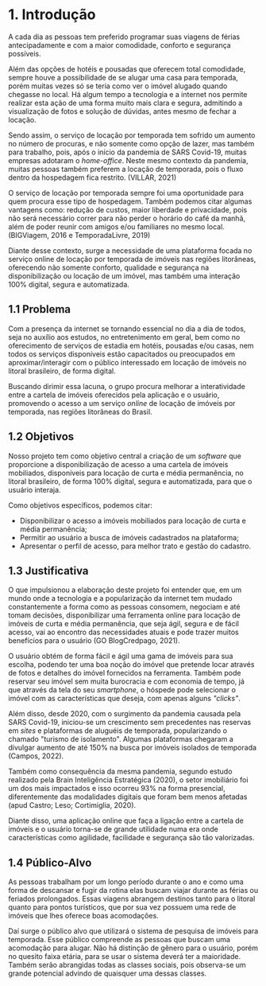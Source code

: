 # 1. Introdução

A cada dia as pessoas tem preferido programar suas viagens de férias antecipadamente e com a maior comodidade, conforto e segurança possíveis.

Além das opções de hotéis e pousadas que oferecem total comodidade, sempre houve a possibilidade de se alugar uma casa para temporada, porém muitas vezes só se teria como ver o imóvel alugado quando chegasse no local. Há algum tempo a tecnologia e a internet nos permite realizar esta ação de uma forma muito mais clara e segura, admitindo a visualização de fotos e solução de dúvidas, antes mesmo de fechar a locação.

Sendo assim, o serviço de locação por temporada tem sofrido um aumento no número de procuras, e não somente como opção de lazer, mas também para trabalho, pois, após o início da pandemia de SARS Covid-19, muitas empresas adotaram o _home-office_. Neste mesmo contexto da pandemia, muitas pessoas também preferem a locação de temporada, pois o fluxo dentro da hospedagem fica restrito. (VILLAR, 2021)

O serviço de locação por temporada sempre foi uma oportunidade para quem procura esse tipo de hospedagem. Também podemos citar algumas vantagens como: redução de custos, maior liberdade e privacidade, pois não será necessário correr para não perder o horário do café da manhã, além de poder reunir com amigos e/ou familiares no mesmo local. (BIGViagem, 2016 e TemporadaLivre, 2019)

Diante desse contexto, surge a necessidade de uma plataforma focada no serviço online de locação por temporada de imóveis nas regiões litorâneas, oferecendo não somente conforto, qualidade e segurança na disponibilização ou locação de um imóvel, mas também uma interação 100% digital, segura e automatizada.


## 1.1 Problema

Com a presença da internet se tornando essencial no dia a dia de todos, seja no auxílio aos estudos, no entretenimento em geral, bem como no oferecimento de serviços de estadia em hotéis, pousadas e/ou casas, nem todos os serviços disponíveis estão capacitados ou preocupados em aproximar/interagir com o público interessado em locação de imóveis no litoral brasileiro, de forma digital.

Buscando dirimir essa lacuna, o grupo procura melhorar a interatividade entre a cartela de imóveis oferecidos pela aplicação e o usuário, promovendo o acesso a um serviço _online_ de locação de imóveis por temporada, nas regiões litorâneas do Brasil.


## 1.2 Objetivos

Nosso projeto tem como objetivo central a criação de um _software_ que proporcione a disponibilização de acesso a uma cartela de imóveis mobiliados, disponíveis para locação de curta e média permanência, no litoral brasileiro, de forma 100% digital, segura e automatizada, para que o usuário interaja.

Como objetivos específicos, podemos citar:

- Disponibilizar o acesso a imóveis mobiliados para locação de curta e média permanência;
- Permitir ao usuário a busca de imóveis cadastrados na plataforma;
- Apresentar o perfil de acesso, para melhor trato e gestão do cadastro.


## 1.3 Justificativa

O que impulsionou a elaboração deste projeto foi entender que, em um mundo onde a tecnologia e a popularização da internet tem mudado constantemente a forma como as pessoas consomem, negociam e até tomam decisões, disponibilizar uma ferramenta online para locação de imóveis de curta e média permanência, que seja ágil, segura e de fácil acesso, vai ao encontro das necessidades atuais e pode trazer muitos benefícios para o usuário (GO BlogCredpago, 2021).

O usuário obtém de forma fácil e ágil uma gama de imóveis para sua escolha, podendo ter uma boa noção do imóvel que pretende locar através de fotos e detalhes do imóvel fornecidos na ferramenta. Também pode reservar seu imóvel sem muita burocracia e com economia de tempo, já que através da tela do seu _smartphone_, o hóspede pode selecionar o imóvel com as características que deseja, com apenas alguns _"clicks"_.

Além disso, desde 2020, com o surgimento da pandemia causada pela SARS Covid-19, iniciou-se um crescimento sem precedentes nas reservas em _sites_ e plataformas de aluguéis de temporada, popularizando o chamado "turismo de isolamento". Algumas plataformas chegaram a divulgar aumento de até 150% na busca por imóveis isolados de temporada (Campos, 2022).

Também como consequência da mesma pandemia, segundo estudo realizado pela Brain Inteligência Estratégica (2020), o setor imobiliário foi um dos mais impactados e isso ocorreu 93% na forma presencial, diferentemente das modalidades digitais que foram bem menos afetadas (apud Castro; Leso; Cortimiglia, 2020).

Diante disso, uma aplicação online que faça a ligação entre a cartela de imóveis e o usuário torna-se de grande utilidade numa era onde características como agilidade, facilidade e segurança são tão valorizadas.


## 1.4 Público-Alvo

As pessoas trabalham por um longo período durante o ano e como uma forma de descansar e fugir da rotina elas buscam viajar durante as férias ou feriados prolongados. Essas viagens abrangem destinos tanto para o litoral quanto para pontos turísticos, que por sua vez possuem uma rede de imóveis que lhes oferece boas acomodações.

Daí surge o público alvo que utilizará o sistema de pesquisa de imóveis para temporada. Esse público compreende as pessoas que buscam uma acomodação para alugar. Não há distinção de gênero para o usuário, porém no quesito faixa etária, para se usar o sistema deverá ter a maioridade. Também serão abrangidas todas as classes sociais, pois observa-se um grande potencial advindo de quaisquer uma dessas classes.
